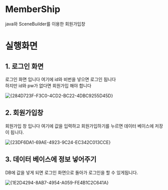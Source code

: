 # MemberShip
java와 SceneBuilder를 이용한 회원가입창

# 실행화면
## 1. 로그인 화면
로그인 화면 입니다 여기에 id와 비번을 넣으면 로그인 됩니다   
   하지만 id와 pw가 없다면 회원가입 해야 합니다

   ![{284D723F-F3C0-4CD2-BC22-4DBC9255D45D}](https://user-images.githubusercontent.com/93520535/141286311-9b5509a8-7034-4c5c-9669-9b98d316a6fa.png)

## 2. 회원가입창
회원가입 창 입니다 여기에 값을 입력하고
    회원가입하기를 누르면 데이터 베이스에 저장이 됩니다.

![{23DF6DA1-69AE-4923-9C24-EC342C013CCE}](https://user-images.githubusercontent.com/93520535/141286364-d895bff2-354d-48f5-97cc-5e180ab8074f.png)

## 3. 데이터 베이스에 정보 넣어주기
DB에 값을 넣게 되면 로그인 화면으로
       돌아가 로그인을 할 수 있게됩니다.

![{1E2D4294-8AB7-4954-A059-FE4B1C2C641A}](https://user-images.githubusercontent.com/93520535/141286434-eb899897-0e62-4422-ac7a-d9cc2fea89bf.png)
